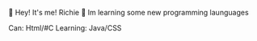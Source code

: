 👋 Hey! It's me! Richie
👾 Im learning some new programming launguages

Can: Html/#C
Learning: Java/CSS
